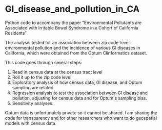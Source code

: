 # GI_disease_and_pollution_in_CA
Python code to accompany the paper "Environmental Pollutants are Associated with Irritable Bowel Syndrome in a Cohort of California Residents".

The analysis tested for an association between zip code-level environmental pollution and the incidence of various GI diseases in California, which were obtained from the Optum Clinformatics dataset.  

This code goes through several steps:
1) Read in census data at the census tract level
2) Roll it up to the zip code level
3) Exploratory analysis of how census data, GI disease, and Optum sampling are related
4) Regression analysis to test the association between GI disease and pollution, adjusting for census data and for Optum's sampling bias.
5) Sensitivity analyses.

Optum data is unfortunately private so it cannot be shared.  I am sharing the code for transparency and for other researchers who want to do geospatial models with census data.
